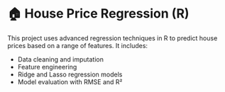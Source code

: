 # 🏠 House Price Regression (R)

This project uses advanced regression techniques in R to predict house prices based on a range of features. It includes:
- Data cleaning and imputation
- Feature engineering
- Ridge and Lasso regression models
- Model evaluation with RMSE and R²

